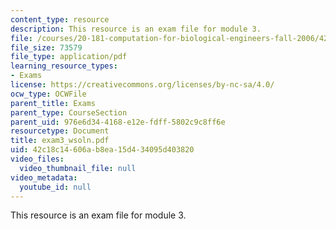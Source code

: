 ```yaml
---
content_type: resource
description: This resource is an exam file for module 3.
file: /courses/20-181-computation-for-biological-engineers-fall-2006/42c18c14606ab8ea15d434095d403820_exam3_wsoln.pdf
file_size: 73579
file_type: application/pdf
learning_resource_types:
- Exams
license: https://creativecommons.org/licenses/by-nc-sa/4.0/
ocw_type: OCWFile
parent_title: Exams
parent_type: CourseSection
parent_uid: 976e6d34-4168-e12e-fdff-5802c9c8ff6e
resourcetype: Document
title: exam3_wsoln.pdf
uid: 42c18c14-606a-b8ea-15d4-34095d403820
video_files:
  video_thumbnail_file: null
video_metadata:
  youtube_id: null
---
```

This resource is an exam file for module 3.
